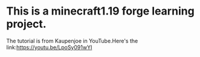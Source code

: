 # This is a minecraft1.19 forge learning project.
The tutorial is from Kaupenjoe in YouTube.Here's the link:https://youtu.be/LpoSy091wYI

